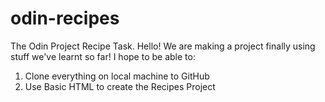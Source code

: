 # odin-recipes
The Odin Project Recipe Task.
Hello! We are making a project finally using stuff  we've learnt so far!
I hope to be able to:
1) Clone everything on local machine to GitHub
2) Use Basic HTML to create the Recipes Project
